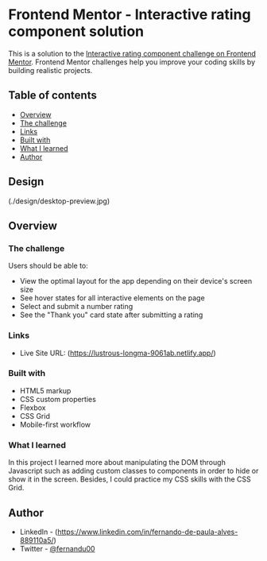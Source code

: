 # Frontend Mentor - Interactive rating component solution

This is a solution to the [Interactive rating component challenge on Frontend Mentor](https://www.frontendmentor.io/challenges/interactive-rating-component-koxpeBUmI). Frontend Mentor challenges help you improve your coding skills by building realistic projects. 

## Table of contents

  - [Overview](#overview)
  - [The challenge](#the-challenge)
  - [Links](#links)
  - [Built with](#built-with)
  - [What I learned](#what-i-learned)
  - [Author](#author)


## Design

(./design/desktop-preview.jpg)

## Overview

### The challenge

Users should be able to:

- View the optimal layout for the app depending on their device's screen size
- See hover states for all interactive elements on the page
- Select and submit a number rating
- See the "Thank you" card state after submitting a rating



### Links


- Live Site URL: (https://lustrous-longma-9061ab.netlify.app/)


### Built with

- HTML5 markup
- CSS custom properties
- Flexbox
- CSS Grid
- Mobile-first workflow


### What I learned

In this project I learned more about manipulating the DOM through Javascript such as adding custom classes to components in order to hide or show it in the screen. Besides, I could practice my CSS skills with the CSS Grid.


## Author


- LinkedIn - (https://www.linkedin.com/in/fernando-de-paula-alves-889110a5/)
- Twitter - [@fernandu00](https://www.twitter.com/fernandu00)




